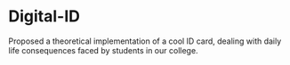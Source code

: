 # Digital-ID
Proposed a theoretical implementation of a cool ID card, dealing with daily life consequences faced by students in our college.

